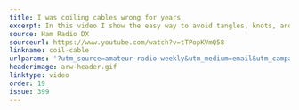 ```yaml
---
title: I was coiling cables wrong for years
excerpt: In this video I show the easy way to avoid tangles, knots, and kinks when you're coiling cables.
source: Ham Radio DX
sourceurl: https://www.youtube.com/watch?v=tTPopKVmQ58
linkname: coil-cable
urlparams: '?utm_source=amateur-radio-weekly&utm_medium=email&utm_campaign=newsletter'
headerimage: arw-header.gif
linktype: video
order: 19
issue: 399
---
```


